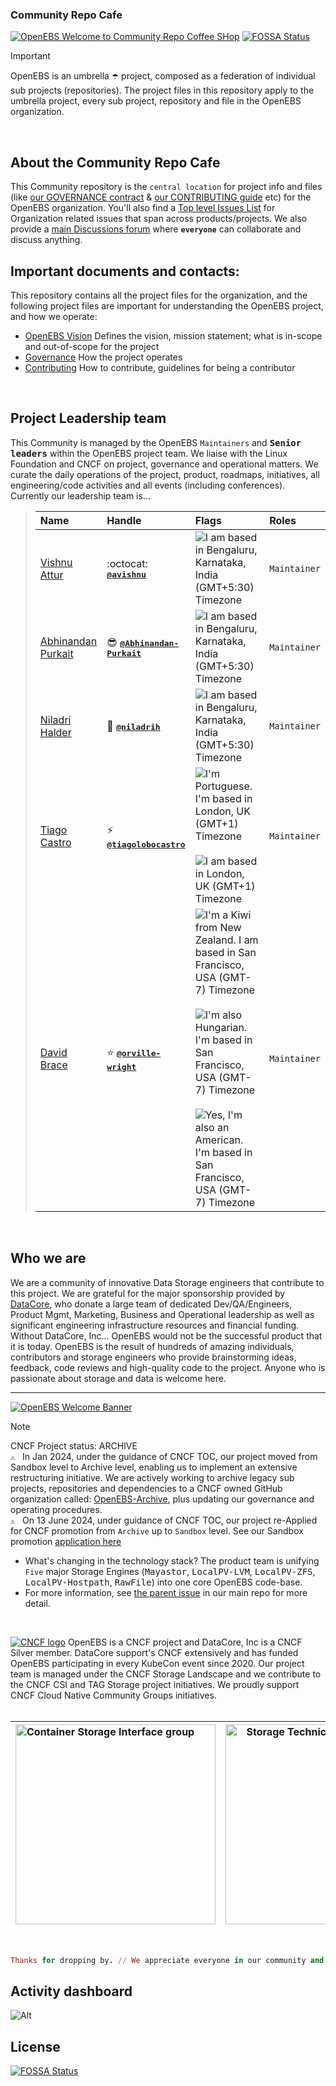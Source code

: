 ### Community Repo Cafe
[![OpenEBS Welcome to Community Repo Coffee SHop](/images/coffe-shop-hacker-pixel-art_HERO_banner.png)](https://www.openebs.io/)
[![FOSSA Status](https://app.fossa.com/api/projects/git%2Bgithub.com%2Fopenebs%2Fcommunity.svg?type=shield)](https://app.fossa.com/projects/git%2Bgithub.com%2Fopenebs%2Fcommunity?ref=badge_shield)
<BR>

> [!Important]
> OpenEBS is an umbrella :open_umbrella: project, composed as a federation of individual sub projects (repositories). The project files in this repository apply to the umbrella project, every sub project, repository and file in the OpenEBS organization.
<BR>

## About the Community Repo Cafe<BR>
This Community repository is the ```central location``` for project info and files (like [our GOVERNANCE contract](GOVERNANCE.md) & [our CONTRIBUTING guide](CONTRIBUTING.md) etc) for the OpenEBS organization. You'll also find a [Top level Issues List](https://github.com/openebs/openebs/issues) for Organization related issues that span across products/projects. We also provide a [main Discussions forum](https://github.com/openebs/openebs/discussions) where **```everyone```** can collaborate and discuss anything.
<BR>

## Important documents and contacts:
This repository contains all the project files for the organization, and the following project files are important for understanding the OpenEBS project, and how we operate:
* [OpenEBS Vision](/VISON.md) Defines the vision, mission statement; what is in-scope and out-of-scope for the project
* [Governance](/GOVERNANCE.md) How the project operates
* [Contributing](/CONTRIBUTING.md) How to contribute, guidelines for being a contributor
<BR>

## Project Leadership team
This Community is managed by the OpenEBS ```Maintainers``` and <kbd>**Senior leaders**</kbd> within the OpenEBS project team. We liaise with the Linux Foundation and CNCF on project, governance
and operational matters. We curate the daily operations of the project, product, roadmaps, initiatives, all engineering/code activities and all events (including conferences). Currently our leadership team is...

> | Name | Handle | Flags | Roles |
> | :--- | :--- | :--- | :--- |
> | [Vishnu Attur](https://www.linkedin.com/in/vishnu-attur-5309a333/ "Senior Engineering, QA and Dev Manager")| :octocat: <kbd>**[@avishnu](https://github.com/avishnu "Vishnu Govind Attur")**</kbd> | ![](/images/flags/de_je/in.png "I am based in Bengaluru, Karnataka, India (GMT+5:30) Timezone") | ```Maintainer``` |
> | [Abhinandan Purkait](https://www.linkedin.com/in/abhinandan-purkait/ "Senior Engineer") | :sunglasses: <kbd>**[@Abhinandan-Purkait](https://github.com/Abhinandan-Purkait "Abhinandan Purkait")**</kbd> | ![](/images/flags/de_je/in.png "I am based in Bengaluru, Karnataka, India (GMT+5:30) Timezone") | ```Maintainer``` |
> | [Niladri Halder](https://www.linkedin.com/in/niladrih/ "Senior Engineer") | :rocket: <kbd>**[@niladrih](https://github.com/niladrih "Niladrih Halder")**</kbd> | ![](/images/flags/de_je/in.png "I am based in Bengaluru, Karnataka, India (GMT+5:30) Timezone") | ```Maintainer``` |
> | [Tiago Castro](https://www.linkedin.com/in/tiago-castro-3311453a/ "Chief Architect") | :zap: <kbd>**[@tiagolobocastro](https://github.com/tiagolobocastro "Tiago Castro")**</kbd> | ![](/images/flags/ni_tn/pt.png "I'm Portuguese. I'm based in London, UK (GMT+1) Timezone") &nbsp; ![](/images/flags/de_je/gb.png "I am based in London, UK (GMT+1) Timezone") | ```Maintainer``` |
> | [David Brace](https://www.linkedin.com/in/dbrace/ "Head of Product Mgmt & Strategy") | :star: <kbd>**[@orville-wright](https://github.com/orville-wright "Dave Brace")**</kbd> | ![](/images/flags/ni_tn/nz.png "I'm a Kiwi from New Zealand. I am based in San Francisco, USA (GMT-7) Timezone") &nbsp; ![](/images/flags/de_je/hu.png "I'm also Hungarian. I'm based in San Francisco, USA (GMT-7) Timezone") &nbsp; ![](/images/flags/to_zw/us.png "Yes, I'm also an American. I'm based in San Francisco, USA (GMT-7) Timezone") | ```Maintainer``` |

<BR>

## Who we are
We are a community of innovative Data Storage engineers that contribute to this project. We are grateful for the major sponsorship provided by [DataCore](https://datacore.com), who donate a large team of dedicated Dev/QA/Engineers, Product Mgmt, Marketing, Business and Operational leadership as well as significant engineering infrastructure resources and financial funding. Without DataCore, Inc... OpenEBS would not be the successful product that it is today. OpenEBS is the result of hundreds of amazing individuals, contributors and storage engineers who provide brainstorming ideas, feedback, code reviews and high-quality code to the project. Anyone who is passionate about storage and data is welcome here. <BR>

---
[![OpenEBS Welcome Banner](/images/community_banner_retro_gamer_level-up-2024_transp.png)](https://www.openebs.io/)


> [!NOTE]
> CNCF Project status: ARCHIVE <BR>
> ```⚠️``` &nbsp; In Jan 2024, under the guidance of CNCF TOC, our project moved from Sandbox level to Archive level, enabling us to implement an extensive restructuring initiative. We are actively working to archive legacy sub projects, repositories and dependencies to a CNCF owned GitHub organization called: [OpenEBS-Archive](https://github.com/openebs-archive), plus updating our governance and operating procedures.<BR>
> ```⚠️``` &nbsp; On 13 June 2024, under guidance of CNCF TOC, our project re-Applied for CNCF promotion from ```Archive``` up to ```Sandbox``` level. See our Sandbox promotion [application here](https://github.com/cncf/sandbox/issues/104)
> * What's changing in the technology stack? The product team is unifying ``` Five ``` major Storage Engines (<kbd>Mayastor</kbd>, <kbd>LocalPV-LVM</kbd>, <kbd>LocalPV-ZFS</kbd>, <kbd>LocalPV-Hostpath</kbd>, <kbd>RawFile</kbd>) into one core OpenEBS code-base.
> * For more information, see [the parent issue]( https://github.com/openebs/openebs/issues/3701) in our main repo for more detail.
>
<BR>

[![CNCF logo](/images/CNCF_member-silver-color.svg)](https://www.datacore.com/)
OpenEBS is a CNCF project and DataCore, Inc is a CNCF Silver member. DataCore support's CNCF extensively and has funded OpenEBS participating in every KubeCon event since 2020. Our project team is managed under the CNCF Storage Landscape and we contribute to the CNCF CSI and TAG Storage project initiatives. We proudly support CNCF Cloud Native Community Groups initiatives.<BR>
<BR>


| [<img alt="Container Storage Interface group" src="/images/CNCF_csi-horizontal-color_2024.png" width="320">](https://github.com/kubernetes/community/tree/master/sig-storage) | [<img alt="Storage Technical Advisory Group" src="/images/CNCF_tag-storage-horizontal-color_2024.png" width="320">](https://github.com/cncf/tag-storage) | &emsp; &emsp; [<img alt="Cloud Native Community Groups" src="/images/CNCF_cncg-icon-color_2024.png" width="200">](https://github.com/cncf/communitygroups)|
| :---         |     :---:      |          ---: |

<BR>

```ruby
Thanks for dropping by. // We appreciate everyone in our community and would love to hear from you.
```

## Activity dashboard
![Alt](https://repobeats.axiom.co/api/embed/1e565d4d1fdfeacd2cf810f10bcb6cde7368c9ea.svg "Repobeats analytics image")


## License
[![FOSSA Status](https://app.fossa.com/api/projects/git%2Bgithub.com%2Fopenebs%2Fcommunity.svg?type=large)](https://app.fossa.com/projects/git%2Bgithub.com%2Fopenebs%2Fcommunity?ref=badge_large)
